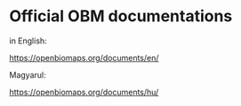 # Official OBM documentations
in English:

https://openbiomaps.org/documents/en/

Magyarul:

https://openbiomaps.org/documents/hu/
